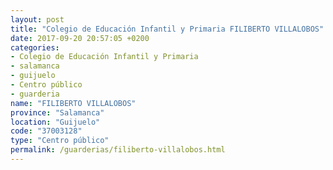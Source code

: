 ```yaml
---
layout: post
title: "Colegio de Educación Infantil y Primaria FILIBERTO VILLALOBOS"
date: 2017-09-20 20:57:05 +0200
categories:
- Colegio de Educación Infantil y Primaria
- salamanca
- guijuelo
- Centro público
- guarderia
name: "FILIBERTO VILLALOBOS"
province: "Salamanca"
location: "Guijuelo"
code: "37003128"
type: "Centro público"
permalink: /guarderias/filiberto-villalobos.html
---
```

